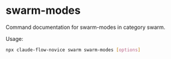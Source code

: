 # swarm-modes

Command documentation for swarm-modes in category swarm.

Usage:
```bash
npx claude-flow-novice swarm swarm-modes [options]
```

